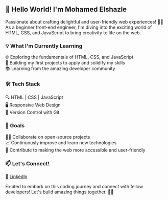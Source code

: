 ## 👋 Hello World! I'm Mohamed Elshazle

Passionate about crafting delightful and user-friendly web experiences! 👨‍💻 As a beginner front-end engineer, I'm diving into the exciting world of HTML, CSS, and JavaScript to bring creativity to life on the web.

### 💡 What I'm Currently Learning

🌐 Exploring the fundamentals of HTML, CSS, and JavaScript  
🚀 Building my first projects to apply and solidify my skills  
📚 Learning from the amazing developer community  

### 🛠️ Tech Stack

🔍 HTML | CSS | JavaScript  
🖥️ Responsive Web Design  
🚀 Version Control with Git  

### 🌱 Goals

👨‍💼 Collaborate on open-source projects  
📈 Continuously improve and learn new technologies  
🚀 Contribute to making the web more accessible and user-friendly  

### 📫 Let's Connect!

🔗 [LinkedIn](https://www.linkedin.com/in/mohamed-elshazly-36719222a)  

Excited to embark on this coding journey and connect with fellow developers! Let's build amazing things together. 🚀✨
